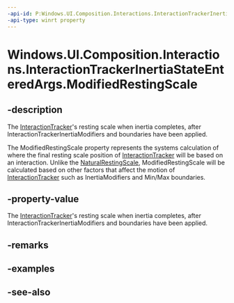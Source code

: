 ```yaml
---
-api-id: P:Windows.UI.Composition.Interactions.InteractionTrackerInertiaStateEnteredArgs.ModifiedRestingScale
-api-type: winrt property
---
```


<!-- Property syntax
public Windows.Foundation.IReference<float> ModifiedRestingScale { get; }
-->

# Windows.UI.Composition.Interactions.InteractionTrackerInertiaStateEnteredArgs.ModifiedRestingScale

## -description
The [InteractionTracker](interactiontracker.md)'s resting scale when inertia completes, after InteractionTrackerInertiaModifiers and boundaries have been applied.

The ModifiedRestingScale property represents the systems calculation of where the final resting scale position of [InteractionTracker](interactiontracker.md) will be based on an interaction. Unlike the [NaturalRestingScale](interactiontrackerinertiastateenteredargs_naturalrestingscale.md), ModifiedRestingScale will be calculated based on other factors that affect the motion of [InteractionTracker](interactiontracker.md) such as InertiaModifiers and Min/Max boundaries.

## -property-value
The [InteractionTracker](interactiontracker.md)'s resting scale when inertia completes, after InteractionTrackerInertiaModifiers and boundaries have been applied.

## -remarks

## -examples

## -see-also
